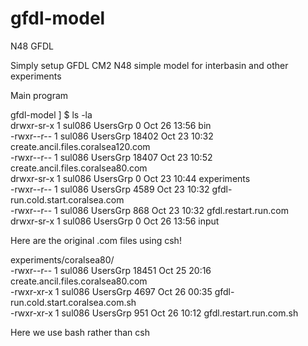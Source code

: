 # gfdl-model
 N48 GFDL

Simply setup GFDL CM2 N48 simple model for interbasin and other experiments

Main program

gfdl-model ] $ ls -la<br />
drwxr-sr-x    1 sul086   UsersGrp         0 Oct 26 13:56 bin<br />
-rwxr--r--    1 sul086   UsersGrp     18402 Oct 23 10:32 create.ancil.files.coralsea120.com<br />
-rwxr--r--    1 sul086   UsersGrp     18407 Oct 23 10:52 create.ancil.files.coralsea80.com<br />
drwxr-sr-x    1 sul086   UsersGrp         0 Oct 23 10:44 experiments<br />
-rwxr--r--    1 sul086   UsersGrp      4589 Oct 23 10:32 gfdl-run.cold.start.coralsea.com<br />
-rwxr--r--    1 sul086   UsersGrp       868 Oct 23 10:32 gfdl.restart.run.com<br />
drwxr-sr-x    1 sul086   UsersGrp         0 Oct 26 13:56 input<br />

Here are the original .com files using csh!

experiments/coralsea80/<br />
-rwxr--r--    1 sul086   UsersGrp     18451 Oct 25 20:16 create.ancil.files.coralsea80.com<br />
-rwxr-xr-x    1 sul086   UsersGrp      4697 Oct 26 00:35 gfdl-run.cold.start.coralsea.com.sh<br />
-rwxr-xr-x    1 sul086   UsersGrp       951 Oct 26 10:12 gfdl.restart.run.com.sh<br />

Here we use bash rather than csh<br />

